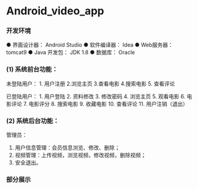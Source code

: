 # Android_video_app
### 开发环境
● 界面设计器： Android Studio
● 软件编译器： Idea
● Web服务器： tomcat9
● Java 开发包： JDK 1.8
● 数据库： Oracle
### (1) 系统前台功能：
未登陆用户： 1. 用户注册  2.浏览主页  3.查看电影 4.搜索电影 5. 查看评论

已登陆用户： 1. 用户登陆 2. 资料修改 3. 修改密码 4. 浏览主页 5. 观看电影 6. 电影评论 7. 电影评分 8. 搜索电影 9. 收藏电影 10. 查看评论 11. 用户注销（退出）

### (2) 系统后台功能：
管理员：
1. 用户信息管理：会员信息浏览、修改、删除；
2. 视频管理：上传视频，浏览视频，修改视频，删除视频；
3. 安全退出。

### 部分展示


